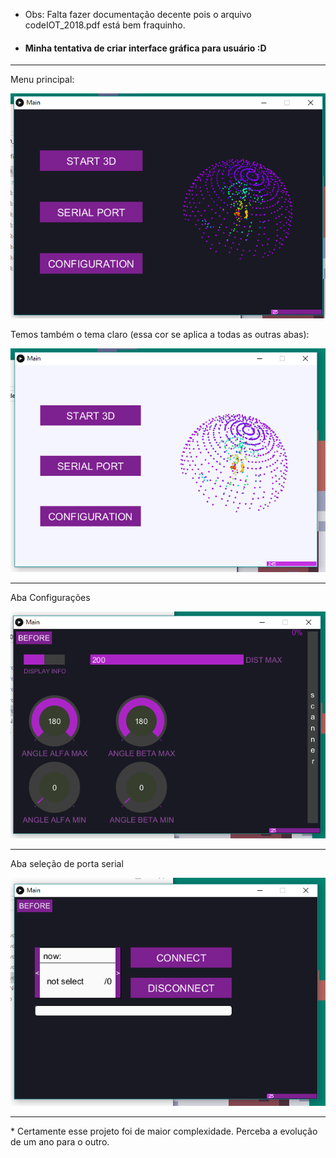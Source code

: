 * Obs: Falta fazer documentação decente pois o arquivo codeIOT_2018.pdf está bem fraquinho.

* #### Minha tentativa de criar interface gráfica para usuário :D

<hr>
Menu principal:
 
![](https://github.com/wesley-cantarino/Ultrasonic_Sensor_With_arduino/blob/master/codeIOT_2018/img/main_black_img.png)

Temos também o tema claro (essa cor se aplica a todas as outras abas):

![](https://github.com/wesley-cantarino/Ultrasonic_Sensor_With_arduino/blob/master/codeIOT_2018/img/main_white_img.png)


<hr>
Aba Configurações 

![Configurações](https://github.com/wesley-cantarino/Ultrasonic_Sensor_With_arduino/blob/master/codeIOT_2018/img/config_img.png)

<hr>
Aba seleção de porta serial

![porta serial](https://github.com/wesley-cantarino/Ultrasonic_Sensor_With_arduino/blob/master/codeIOT_2018/img/serial_img.png)

<hr>
* Certamente esse projeto foi de maior complexidade. Perceba a evolução de um ano para o outro.
